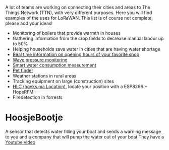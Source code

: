A lot of teams are working on connecting their cities and areas to The Things Network (TTN), with very different purposes. Here you will find examples of the uses for LoRaWAN. This list is of course not complete, please add your ideas!


* Monitoring of boilers that provide warmth in houses
* Gathering information from the crop fields to decrease manual labour up to 50%
* Helping households save water in cities that are having water shortage
* [Real time information on opening hours of your favorite shop](http://forum.thethingsnetwork.org/t/opening-hours-tracking-thing/420)
* [Wave pressure monitoring](http://forum.thethingsnetwork.org/t/wave-pressure-monitoring/434)
* [Smart water consumption measurement](http://forum.thethingsnetwork.org/t/smart-water-measurement/160)
* [Pet finder](http://forum.thethingsnetwork.org/t/is-anyone-already-working-on-the-petfinder-use-case/387)
* Weather stations in rural areas
* Tracking equipment on large (construction) sites
* [HLC (hoeks.ma Location)](http://forum.thethingsnetwork.org/t/hoeks-ma-location-hlc-zonder-gps-dat-vreet-batterij/484/10), locate your position with a ESP8266 + HopeRFM
* Firedetection in forrests



# HoosjeBootje
A sensor that detects water filling your boat and sends a warning message to you and a company that will pump the water out of your boat
They have a [Youtube video](https://www.youtube.com/watch?t=77&v=GtMhnqZcctM)
